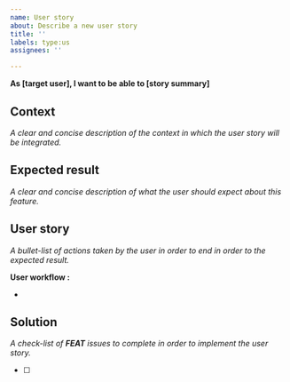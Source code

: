 ```yaml
---
name: User story
about: Describe a new user story
title: ''
labels: type:us
assignees: ''

---
```


**As [target user], I want to be able to [story summary]**

## Context
*A clear and concise description of the context in which the user story will be integrated.*



## Expected result
*A clear and concise description of what the user should expect about this feature.*



## User story
*A bullet-list of actions taken by the user in order to end in order to the expected result.*

**User workflow :**

- 

## Solution
*A check-list of **FEAT** issues to complete in order to implement the user story.*

- [ ]